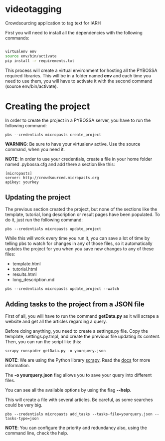 # videotagging
Crowdsourcing application to tag text for IARH 

First you will need to install all the dependencies with the following commands:

```bash

virtualenv env
source env/bin/activate
pip install -r requirements.txt
```

This process will create a virtual environment for hosting all the PYBOSSA required libraries. This will be in a folder named **env** and each time you need to use them, you will have to activate it with the second command (source env/bin/activate).

# Creating the project

In order to create the project in a PYBOSSA server, you have to run the following command:

```
pbs --credentials micropasts create_project
```

**WARNING**: Be sure to have your virtualenv active. Use the source command, when you need it.


**NOTE**: In order to use your credentials, create a file in your home folder named .pybossa.cfg and add there a section like this:

```
[micropasts]
server: http://crowdsourced.micropasts.org
apikey: yourkey

```

## Updating the project

The previous section created the project, but none of the sections like the template, tutorial, long description or result pages have been populated. To do it, just run the following command:

```
pbs --credentials micropasts update_project
```

While this will work every time you run it, you can save a lot of time by telling pbs to watch for changes in any of those files, so it automatically updates the project for you when you save new changes to any of these files:

*  template.html
*  tutorial.html
*  results.html
*  long_description.md

```
pbs --credentials micropasts update_project --watch
```

## Adding tasks to the project from a JSON file

First of all, you will have to run the command **getData.py** as it will scrape a website and get all the articles regarding a query.

Before doing anything, you need to create a settings.py file. Copy the template, settings.py.tmpl, and create the previous file updating
its content. Then, you can run the script like this:

```
scrapy runspider getData.py -o yourquery.json

```

**NOTE**: We are using the Python library [scrapy](https://doc.scrapy.org/). Read the 
[docs](https://doc.scrapy.org/) for more information.

The **-o yourquery.json** flag allows you to save your query into different files. 

You can see all the available options by using the flag **--help**.

This will create a file with several articles. Be careful, as some searches could be very big.

```
pbs --credentials micropasts add_tasks --tasks-file=yourquery.json --tasks-type=json

```

**NOTE**: You can configure the priority and redundancy also, using the command line, check the help.
